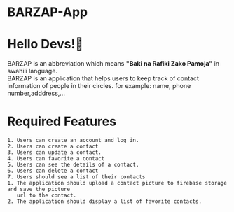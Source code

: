 # BARZAP-App

#  Hello Devs!&#128075;

BARZAP is an abbreviation which means <strong> "Baki na Rafiki Zako Pamoja"</strong> in swahili language.
<br>BARZAP is an application that helps users to keep track of contact information of people in their circles.
for example: name, phone number,adddress,...

# Required Features
   
    1. Users can create an account and log in.
    2. Users can create a contact
    3. Users can update a contact.
    4. Users can favorite a contact
    5. Users can see the details of a contact.
    6. Users can delete a contact
    7. Users should see a list of their contacts
    1. The application should upload a contact picture to firebase storage and save the picture
       url to the contact.
    2. The application should display a list of favorite contacts.
